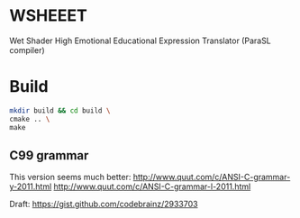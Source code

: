 # WSHEEET
Wet Shader High Emotional Educational Expression Translator (ParaSL compiler)

# Build
```bash
mkdir build && cd build \
cmake .. \
make
```

## C99 grammar
This version seems much better:
http://www.quut.com/c/ANSI-C-grammar-y-2011.html
http://www.quut.com/c/ANSI-C-grammar-l-2011.html

Draft:
https://gist.github.com/codebrainz/2933703
